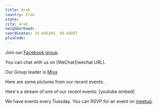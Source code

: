 ```yaml
---
title: Arak
country: Iran
state: 
city: Arak
neighborhood: 
coordinates: 34.086384, 49.68887
plusCode:
---
```

Join our [Facebook group](https://www.facebook.com/groups/free.code.camp.arak).

You can chat with us on [WeChat](wechat URL).

Our Group leader is [Miya](freecodecamp.org/miya)

Here are some pictures from our recent events:
![]().

Here's a stream of one of our recent events:
[youtube embed]

We have events every Tuesday. You can RSVP for an event on [meetup](meetupurl).
